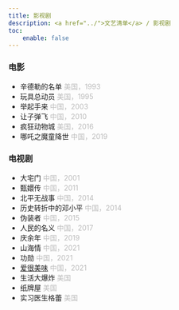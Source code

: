 ```yaml
---
title: 影视剧
description: <a href="../">文艺清单</a> / 影视剧
toc:
    enable: false
---
```


### 电影

- 辛德勒的名单 <font color=#bbb>美国，1993</font>
- 玩具总动员 <font color=#bbb>美国，1995</font>
- 举起手来 <font color=#bbb>中国，2003</font>
- 让子弹飞 <font color=#bbb>中国，2010</font>
- 疯狂动物城 <font color=#bbb>美国，2016</font>
- 哪吒之魔童降世 <font color=#bbb>中国，2019</font>

### 电视剧

- 大宅门 <font color=#bbb>中国，2001</font>
- 甄嬛传 <font color=#bbb>中国，2011</font>
- 北平无战事 <font color=#bbb>中国，2014</font>
- 历史转折中的邓小平 <font color=#bbb>中国，2014</font>
- 伪装者 <font color=#bbb>中国，2015</font>
- 人民的名义 <font color=#bbb>中国，2017</font>
- 庆余年  <font color=#bbb>中国，2019</font>
- 山海情 <font color=#bbb>中国，2021</font>
- 功勋 <font color=#bbb>中国，2021</font>
- [爱很美味](/post/61/) <font color=#bbb>中国，2021</font>
- 生活大爆炸 <font color=#bbb>美国</font>
- 纸牌屋 <font color=#bbb>美国</font>
- 实习医生格蕾 <font color=#bbb>美国</font>

